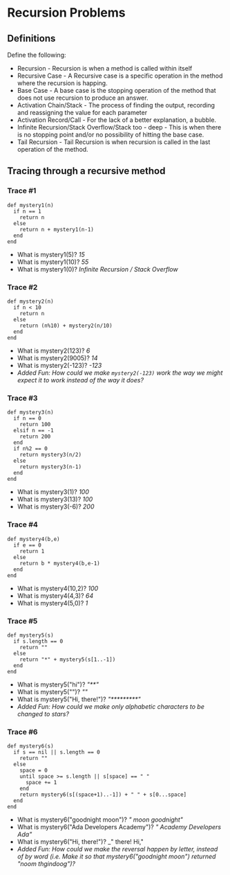 # Recursion Problems

## Definitions
Define the following:

- Recursion - Recursion is when a method is called within itself
- Recursive Case - A Recursive case is a specific operation in the method where the recursion is happing.
- Base Case - A base case is the stopping operation of the method that does not use recursion to produce an answer.
- Activation Chain/Stack - The process of finding the output, recording and reassigning the value for each parameter
- Activation Record/Call - For the lack of a better explanation, a bubble.
- Infinite Recursion/Stack Overflow/Stack too -  deep - This is when there is no stopping point and/or no possibility of hitting the base case.
- Tail Recursion -  Tail Recursion is when recursion is called in the last operation of the method.

## Tracing through a recursive method

### Trace #1
```
def mystery1(n)
  if n == 1
    return n
  else
    return n + mystery1(n-1)
  end
end
```

- What is mystery1(5)? _15_
- What is mystery1(10)? _55_
- What is mystery1(0)? _Infinite Recursion / Stack Overflow_

### Trace #2
```
def mystery2(n)
  if n < 10
    return n
  else
    return (n%10) + mystery2(n/10)
  end
end
```

- What is mystery2(123)? _6_
- What is mystery2(9005)? _14_
- What is mystery2(-123)? _-123_
- _Added Fun: How could we make `mystery2(-123)` work the way we might expect it to work instead of the way it does?_

### Trace #3
```
def mystery3(n)
  if n == 0
    return 100
  elsif n == -1
    return 200
  end
  if n%2 == 0
    return mystery3(n/2)
  else
    return mystery3(n-1)
  end
end
```

- What is mystery3(1)? _100_
- What is mystery3(13)? _100_
- What is mystery3(-6)? _200_

### Trace #4
```
def mystery4(b,e)
  if e == 0
    return 1
  else
    return b * mystery4(b,e-1)
  end
end
```

- What is mystery4(10,2)? _100_
- What is mystery4(4,3)? _64_
- What is mystery4(5,0)? _1_

### Trace #5
```
def mystery5(s)
  if s.length == 0
    return ""
  else
    return "*" + mystery5(s[1..-1])
  end
end
```

- What is mystery5("hi")? _"**"_
- What is mystery5("")? _""_
- What is mystery5("Hi, there!")? _"*********"_
- _Added Fun: How could we make only alphabetic characters to be changed to stars?_

### Trace #6
```
def mystery6(s)
  if s == nil || s.length == 0
    return ""
  else
    space = 0
    until space >= s.length || s[space] == " "
      space += 1
    end
    return mystery6(s[(space+1)..-1]) + " " + s[0...space]
  end
end
```

- What is mystery6("goodnight moon")? _" moon goodnight"_
- What is mystery6("Ada Developers Academy")? _" Academy Developers Ada"_
- What is mystery6("Hi, there!")? _" there! Hi,"
- _Added Fun: How could we make the reversal happen by letter, instead of by word (i.e. Make it so that mystery6("goodnight moon") returned "noom thgindoog")?_
